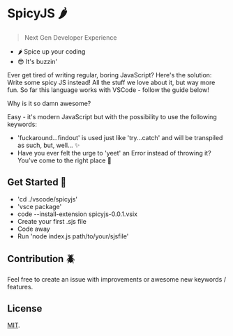 # SpicyJS 🌶️

> Next Gen Developer Experience

- 🌶️ Spice up your coding
- 😎 It's buzzin'

Ever get tired of writing regular, boring JavaScript?
Here's the solution:
Write some spicy JS instead! All the stuff we love about it, but way more fun. 
So far this language works with VSCode - follow the guide below!

Why is it so damn awesome?

Easy - it's modern JavaScript but with the possibility to use the following keywords:

- 'fuckaround...findout' is used just like 'try...catch' and will be transpiled as such, but, well... ✨
- Have you ever felt the urge to 'yeet' an Error instead of throwing it? You've come to the right place 🤩

## Get Started 🦄

- 'cd ./vscode/spicyjs'
- 'vsce package'
- code --install-extension spicyjs-0.0.1.vsix
- Create your first .sjs file
- Code away
- Run 'node index.js path/to/your/sjsfile'

## Contribution 🪲

Feel free to create an issue with improvements or awesome new keywords / features.

## License

[MIT](LICENSE).
